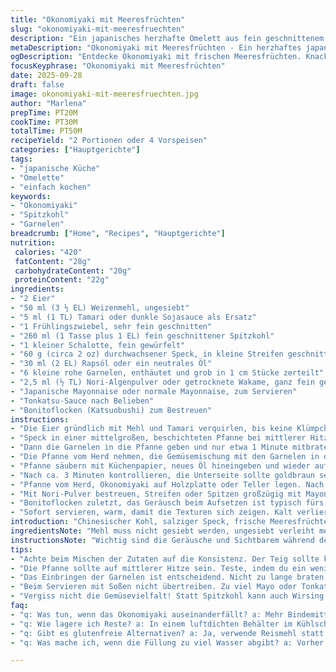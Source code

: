 ```yaml
---
title: "Okonomiyaki mit Meeresfrüchten"
slug: "okonomiyaki-mit-meeresfruechten"
description: "Ein japanisches herzhafte Omelett aus fein geschnittenem Kohl, herzhafter Speckwürfel und zarten Meeresfrüchten. Kombiniert Eier, Mehl und Sojasauce zu einem Teig, der mit knackigem Gemüse und zartem Bacon intensiv gebraten wird. Verändert durch angepasste Mengen und ersetzte Zutaten, mit Fokus auf Textur und Aroma. Dient als sättigendes Hauptgericht oder viele kleine Vorspeisen. Aromatisch, mit knusprigem Rand und weichem Inneren. Verfeinert mit Mayonnaise, Tonkatsu-Sauce und würzigem Bonitoflocken-Topping für das Finale. Richtig zubereitet, zischt die Bonite lebhaft auf der heißen Fläche."
metaDescription: "Okonomiyaki mit Meeresfrüchten - Ein herzhaftes japanisches Omelett mit knackigem Gemüse und zarten Meeresfrüchten. Optimal für Hauptspeisen oder Vorspeisen."
ogDescription: "Entdecke Okonomiyaki mit frischen Meeresfrüchten. Knackiger Kohl, saucige Toppings, unverwechselbarer Geschmack. Perfekte Wahl für jede Gelegenheit."
focusKeyphrase: "Okonomiyaki mit Meeresfrüchten"
date: 2025-09-28
draft: false
image: okonomiyaki-mit-meeresfruechten.jpg
author: "Marlena"
prepTime: PT20M
cookTime: PT30M
totalTime: PT50M
recipeYield: "2 Portionen oder 4 Vorspeisen"
categories: ["Hauptgerichte"]
tags:
- "japanische Küche"
- "Omelette"
- "einfach kochen"
keywords:
- "Okonomiyaki"
- "Spitzkohl"
- "Garnelen"
breadcrumb: ["Home", "Recipes", "Hauptgerichte"]
nutrition: 
 calories: "420"
 fatContent: "28g"
 carbohydrateContent: "20g"
 proteinContent: "22g"
ingredients:
- "2 Eier"
- "50 ml (3 ½ EL) Weizenmehl, ungesiebt"
- "5 ml (1 TL) Tamari oder dunkle Sojasauce als Ersatz"
- "1 Frühlingszwiebel, sehr fein geschnitten"
- "260 ml (1 Tasse plus 1 EL) fein geschnittener Spitzkohl"
- "1 kleiner Schalotte, fein gewürfelt"
- "60 g (circa 2 oz) durchwachsener Speck, in kleine Streifen geschnitten"
- "30 ml (2 EL) Rapsöl oder ein neutrales Öl"
- "6 kleine rohe Garnelen, enthäutet und grob in 1 cm Stücke zerteilt"
- "2,5 ml (½ TL) Nori-Algenpulver oder getrocknete Wakame, ganz fein gehackt"
- "Japanische Mayonnaise oder normale Mayonnaise, zum Servieren"
- "Tonkatsu-Sauce nach Belieben"
- "Bonitoflocken (Katsuobushi) zum Bestreuen"
instructions:
- "Die Eier gründlich mit Mehl und Tamari verquirlen, bis keine Klümpchen mehr zu sehen sind. Glaube nicht an perfekte glatte Teige, ruhig etwas uneben, gibt Biss. Frühlingszwiebel unterrühren. Beiseitestellen, damit Mehl leicht quellen kann."
- "Speck in einer mittelgroßen, beschichteten Pfanne bei mittlerer Hitze anbraten. Sobald das Fett ausgelassen wird, fein geschnittenen Kohl und die Schalotte dazugeben. Nicht zu oft rühren, der Kohl muss glasig, fast durchscheinend werden – das merkst du, wenn er leicht nachlässt beim Rühren, nicht mehr so steif. Ca. 6 Minuten, eher abwarten auf diese Änderung als auf Zeit."
- "Dann die Garnelen in die Pfanne geben und nur etwa 1 Minute mitbraten, bis sie anfangen, rosa zu werden und auf der Oberfläche kleine weiße Punkte zeigen. Nicht länger, sonst werden sie zäh."
- "Die Pfanne vom Herd nehmen, die Gemüsemischung mit den Garnelen in die Eier-Mehl-Mischung geben. Alles grob vermengen. Jetzt entsteht die typische, klumpige Masse, mit verteilten Stücken – kein homogener Teig."
- "Pfanne säubern mit Küchenpapier, neues Öl hineingeben und wieder auf mittlere Hitze bringen. Masse rein, mit einem flachen Löffel zu einem Kreis von etwa 1,2 cm Dicke andrücken. Flache Scheibe mit leicht unregelmäßigem Rand, nicht zu dick. Am Herd nicht einseitig hastig wenden, sonst bricht sie auseinander."
- "Nach ca. 3 Minuten kontrollieren, die Unterseite sollte goldbraun sein und leicht knusprig. Mit einem breiten Pfannenwender vorsichtig wenden, etwas anpressen. Weitere 1 ½ Minute garen, probier mit leichtem Druck, nicht hart → das Innere soll durch, aber noch saftig sein."
- "Pfanne vom Herd, Okonomiyaki auf Holzplatte oder Teller legen. Nach Gefühl oder Geschmack in Portionen schneiden, quadratisch oder Dreiecke gehen beide. Das Auge isst mit, da passt keine strenge Form."
- "Mit Nori-Pulver bestreuen, Streifen oder Spitzen großzügig mit Mayonnaise versehen, darüber Tonkatsu-Sauce träufeln, nicht ersäufen, könnte zu süß werden."
- "Bonitoflocken zuletzt, das Geräusch beim Aufsetzen ist typisch fürs Gericht. Leichtes Zucken der Flocken signalisiert perfekte Hitze."
- "Sofort servieren, warm, damit die Texturen sich zeigen. Kalt verliert Okonomiyaki viel von seiner Knistern- und Duftkraft."
introduction: "Chinesischer Kohl, salziger Speck, frische Meeresfrüchte – eine Kombination, die sich knallt, wenn die Eier-Mischung auf heißem Eisen trifft. Nach unzähligen Versuchen lernte ich: Okonomiyaki lebt von der richtigen Balance zwischen saftiger Füllung und knackiger Oberfläche, sowie von einem beweglichen Auge für Konsistenz. Fehler wie zu viel oder zu wenig Öl und zu frühes Wenden machen oft die Textur matschig oder zu trocken. Fehlt die Sauce, fühlt sich das Ganze fad an. Die Zutatenliste wirkt simpel, doch Timing und Sensorik entscheiden über Erfolg oder Frust. Keine exakte Wissenschaft, mehr Gefühl – genauso liebe ich es."
ingredientsNote: "Mehl muss nicht gesiebt werden, ungesiebt verleiht mehr Körper. Tamari anstatt Sojasauce gibt ein tieferes Umami ohne zu viel Salz. Spitzkohl kann durch Weißkohl oder Wirsing ersetzt werden, je nach Saison. Schalotte ist mild und bringt Süße – Frühlingszwiebeln verträgt die Hitze gut, liefern Frische. Speckwahl wichtig: eher durchwachsen als mager, Fett gibt Geschmack und hilft beim Braten. Garnelen können durch kleine Tintenfischringe ausgetauscht werden, trinken beim Braten weniger Wasser. Öl neutral, um Eigengeschmack nicht zu überdecken. Für eine vegane Variante Ei durch Kichererbsenmehl-Teig ersetzt, Speck durch geräucherten Tofu. Katsuobushi weglassen, Nori-Pulver reicht."
instructionsNote: "Wichtig sind die Geräusche und Sichtbarem während des Bratens: Kohl sollte nicht knackhart sein, aber auch nicht zerfallen. Garnelen nach der Farbe beurteilen, nicht nach Zeit. Die Mischung für den Okonomiyaki darf ruhig etwas dick und klumpig bleiben, keine Sorge vor kleinen Mehlnestern, das gibt Biss. Richtiges Wenden braucht einen großen Pfannenwender und ein bisschen Übung – die Pfanne darf weder zu kalt noch zu heiß sein, sonst gibt es entweder kein Anbraten oder zu schnell verbrennt die Außenseite. Hitze mittel bis mittel-hoch. Wenn Ränder goldbraun und die Oberseite beginnt, sich vom Pfannenrand zu lösen, ist Wendezeit. Beim Servieren sofort bestreichen, die Soßen verbinden sich so besser, und die Bonitoflocken fangen an zu tanzen. So bleibt Okonomiyaki saftig mit knusprigem Rand und vollen Aromen."
tips:
- "Achte beim Mischen der Zutaten auf die Konsistenz. Der Teig sollte klumpig sein, damit das Okonomiyaki beim Braten Struktur bekommt. Wenn er zu flüssig ist, wird das Ergebnis matschig. Verwende statt Tamari auch Sojasauce, falls notwendig. Aber Tamari bringt eine tiefere Umami-Note, die unverzichtbar ist."
- "Die Pfanne sollte auf mittlerer Hitze sein. Teste, indem du ein wenig Öl hinein gibst. Zischt es laut, ist die Hitze gut. Zu heiß führt dazu, dass das Okonomiyaki außen anbrennt, aber innen roh bleibt. Ein perfekter Wendezeitpunkt ist wichtig: Goldbraune Ränder und ein leicht abgelöster Rand deuten auf den richtigen Zeitpunkt hin."
- "Das Einbringen der Garnelen ist entscheidend. Nicht zu lange braten, sonst werden sie zäh. Ein bis zwei Minuten sind ideal. Verschiedene Meeresfrüchte möglich: Tintenfisch statt Garnelen einbringen. Der Geschmack bleibt, die Konsistenz ändert sich. Achte auf frische Produkte; sie machen das Gericht lebendig und aromatisch."
- "Beim Servieren mit Soßen nicht übertreiben. Zu viel Mayo oder Tonkatsu-Sauce kann das Gericht zu süß machen. Die Bonitoflocken sollten locker auf der Oberfläche liegen. Sie bringen nicht nur Geschmack, sondern auch Bewegung. Das Geräusch beim Aufsetzen gehört zum Erlebnis - das zeigt die richtige Hitze."
- "Vergiss nicht die Gemüsevielfalt! Statt Spitzkohl kann auch Wirsing genutzt werden, je nach Saison. Schalotten bringen eine milde Süße. Es lohnt sich, die Texturen beim Braten zu beobachten. Kohl sollte glänzen, aber nicht zerfallen. Das Auge isst auch hier mit; der visuelle Eindruck beeinflusst das Geschmackserlebnis."
faq:
- "q: Was tun, wenn das Okonomiyaki auseinanderfällt? a: Mehr Bindemittel wie Mehl oder Eier hinzufügen. Oder während des Wendens vorsichtig arbeiten. Nicht zu oft wenden. Zu frühes Wenden macht die Struktur kaputt."
- "q: Wie lagere ich Reste? a: In einem luftdichten Behälter im Kühlschrank. Am besten frisch genießen. Aufwärmen in der Pfanne, nicht in der Mikrowelle. Damit bleibt die Textur erhalten."
- "q: Gibt es glutenfreie Alternativen? a: Ja, verwende Reismehl statt Weizenmehl. Konsistenz anders, aber das Ergebnis ist ebenso lecker. Glutenfreie Sojasauce anstelle von Tamari probieren."
- "q: Was mache ich, wenn die Füllung zu viel Wasser abgibt? a: Vorher Gemüse gut abtropfen lassen. Alternativ weniger Gemüse verwenden oder während des Kochens Hitze erhöhen. Sorgfältig beobachten."

---
```

